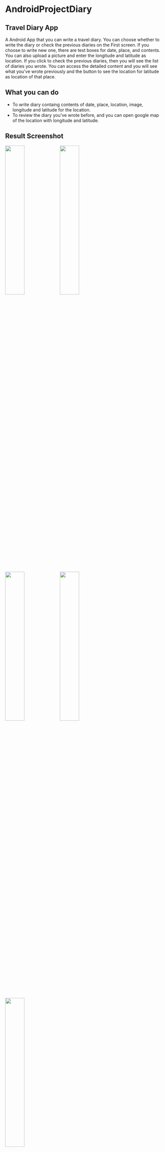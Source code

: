 
# AndroidProjectDiary

## Travel Diary App
A Android App that you can write a travel diary. You can choose whether to write the diary or check the previous diaries on the First screen. 
If you choose to write new one, there are test boxes for date, place, and contents. You can also upload a picture and enter the longitude and latitude as location.
If you click to check the previous diaries, then you will see the list of diaries you wrote. You can access the detailed content and you will see what you've wrote previously and the button to see the location for latitude as location of that place.

## What you can do
* To write diary containg contents of date, place, location, image, longitude and latitude for the location.
* To review the diary you've wrote before, and you can open google map of the location with longitude and latitude.

## Result Screenshot
<img src = "https://user-images.githubusercontent.com/75755156/116002585-67ce8f80-a635-11eb-9d35-e73358d7e4f9.png" width="35%"/><img src = "https://user-images.githubusercontent.com/75755156/116002614-96e50100-a635-11eb-9956-fa025245997b.png" width="35%"/>
<img src = "https://user-images.githubusercontent.com/75755156/116002642-aebc8500-a635-11eb-88e3-ad67410b5054.png" width="35%"/><img src = "https://user-images.githubusercontent.com/75755156/116002659-c0059180-a635-11eb-9211-b4e86c285daa.png" width="35%"/>
<img src = "https://user-images.githubusercontent.com/75755156/116002670-cc89ea00-a635-11eb-88b5-d2b9dc7b5ab6.png" width="35%"/>

## Tools
Android Studio   
Android SDK 28 Android SDK Build-tools 28.0.3   
(You can change other sdk and build-tools)

## GoogleMap Setting
#### Gradle

```gradle
dependencies {
    implementation 'androidx.appcompat:appcompat:1.2.0'
    implementation 'com.google.android.material:material:1.2.1'
    implementation 'androidx.constraintlayout:constraintlayout:2.0.4'
    implementation 'com.google.android.gms:play-services-maps:17.0.0'

    testImplementation 'junit:junit:4.+'
    androidTestImplementation 'androidx.test.ext:junit:1.1.2'
    androidTestImplementation 'androidx.test.espresso:espresso-core:3.3.0'
}
```

#### XML
```xml
<uses-permission android:name="android.permission.ACCESS_FINE_LOCATION" />
<uses-permission android:name="android.permission.INTERNET" />
<uses-permission android:name="android.permission.ACCESS_NETWORK_STATE" />
<uses-permission android:name="android.permission.WRITE_EXTERNAL_STORAGE" />
<uses-permission android:name="android.permission.READ_EXTERNAL_STORAGE" />

<application
    <meta-data
        android:name="com.google.android.geo.API_KEY"
        android:value="AIzaSyAl_K2dKrtdU8P7C5-fCMuZZYGtmFrjzfA" />
```

#### JAVA
MapsActivity.java
```java
import androidx.fragment.app.FragmentActivity;

import android.content.Intent;
import android.database.Cursor;
import android.os.Bundle;
import android.widget.EditText;
import android.widget.Toast;

import com.google.android.gms.maps.CameraUpdateFactory;
import com.google.android.gms.maps.GoogleMap;
import com.google.android.gms.maps.OnMapReadyCallback;
import com.google.android.gms.maps.SupportMapFragment;
import com.google.android.gms.maps.model.LatLng;
import com.google.android.gms.maps.model.MarkerOptions;

public class MapsActivity extends FragmentActivity implements OnMapReadyCallback {

    private GoogleMap mMap;
```

